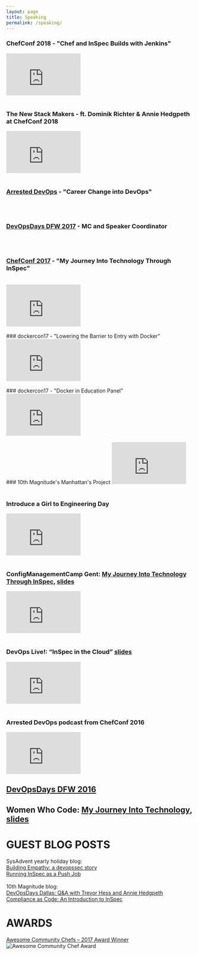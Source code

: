```yaml
---
layout: page
title: Speaking
permalink: /speaking/
---
```

### ChefConf 2018 - "Chef and InSpec Builds with Jenkins"
<iframe width="200" height="113" src="https://www.youtube.com/embed/AeXiFdlPta0" frameborder="0" allowfullscreen></iframe>
<br/>
<br/>

### The New Stack Makers - ft. Dominik Richter & Annie Hedgpeth at ChefConf 2018
<iframe width="200" height="113" src="https://www.youtube.com/embed/PotvNcL6voc" frameborder="0" allowfullscreen></iframe>
<br/>
<br/>

### [Arrested DevOps](https://www.arresteddevops.com/career-change-into-devops/) - "Career Change into DevOps"
<br/>
<br/>

### [DevOpsDays DFW 2017](https://www.youtube.com/channel/UClMmc8BcfAzyZwFAtFVq1gA/videos) - MC and Speaker Coordinator
<br/>
<br/>

### [ChefConf 2017](https://chefconf.chef.io/2017/agenda/) - "My Journey Into Technology Through InSpec"
<br/>

<iframe width="200" height="113" src="https://www.youtube.com/embed/bNxc6Y8ZHsI" frameborder="0" allowfullscreen></iframe>
<br/>
<br/>
### dockercon17 - "Lowering the Barrier to Entry with Docker"

<iframe width="200" height="113" src="https://www.youtube.com/embed/YWgIm3DpSI8" frameborder="0" allowfullscreen></iframe>
<br/>
<br/>
### dockercon17 - "Docker in Education Panel"

<iframe width="200" height="113" src="https://www.youtube.com/embed/h4Ocwx60wp4" frameborder="0" allowfullscreen></iframe>
<br/>
<br/>
### 10th Magnitude's Manhattan's Project

<iframe width="200" height="113" src="https://www.youtube.com/embed/LCtmk7VMBTs" frameborder="0" allowfullscreen></iframe>
<br/>
<br/>

### Introduce a Girl to Engineering Day

<iframe width="200" height="113" src="https://www.youtube.com/embed/MitmkB-MLOw" frameborder="0" allowfullscreen></iframe>
<br/>
<br/>

### ConfigManagementCamp Gent: [My Journey Into Technology Through InSpec](https://www.youtube.com/watch?v=Vg9ViDHKWJc), [slides](http://prezi.com/3k-pdefzgx9t/?utm_campaign=share&rc=ex0share&utm_medium=copy)

<iframe width="200" height="113" src="https://www.youtube.com/embed/Vg9ViDHKWJc" frameborder="0" allowfullscreen></iframe>
<br/>
<br/>

### DevOps Live!: “InSpec in the Cloud” [slides](http://prezi.com/teptbcs7stva/?utm_campaign=share&rc=ex0share&utm_medium=copy)
<iframe width="200" height="113" src="https://www.youtube.com/embed/Y9kqolVaMOA" frameborder="0" allowfullscreen></iframe>
<br/>
<br/>

### Arrested DevOps podcast from ChefConf 2016

<iframe width="200" height="113" src="https://www.youtube.com/embed/U7i4JE4Zk7w" frameborder="0" allowfullscreen></iframe>


## [DevOpsDays DFW 2016](https://www.arresteddevops.com/devopsdays-dfw-2016/)

## Women Who Code: [My Journey Into Technology](https://twitter.com/WWCodeDFW/status/807033959188086785), [slides](http://prezi.com/2dkunsfxz99y/?utm_campaign=share&rc=ex0share&utm_medium=copy)


# GUEST BLOG POSTS

SysAdvent yearly holiday blog: 
<br/>
[Building Empathy: a devopssec story](http://sysadvent.blogspot.com/2016/12/day-3-building-empathy-devopsec-story.html?utm_content=buffer1c4b0&utm_medium=social&utm_source=twitter.com&utm_campaign=buffer)
<br/>
[Running InSpec as a Push Job](http://sysadvent.blogspot.com/2017/12/day-7-running-inspec-as-push-job.html)
<br/>
<br/>
10th Magnitude blog: 
<br/>
[DevOpsDays Dallas: Q&A with Trevor Hess and Annie Hedgpeth](http://www.10thmagnitude.com/tech-blog/devopsdays-dallas/)
<br/>
[Compliance as Code: An Introduction to InSpec](https://www.10thmagnitude.com/tech-blog/compliance-code-introduction-inspec/)

# AWARDS

[Awesome Community Chefs – 2017 Award Winner](https://blog.chef.io/2017/06/08/awesome-community-chefs-2017-award-winners/)
<br/>
![Awesome Community Chef Award](https://22jr213zpp00e1zym36icrs1-wpengine.netdna-ssl.com/wp-content/uploads/2017/06/awesome-chefs-all-768x446.jpg)